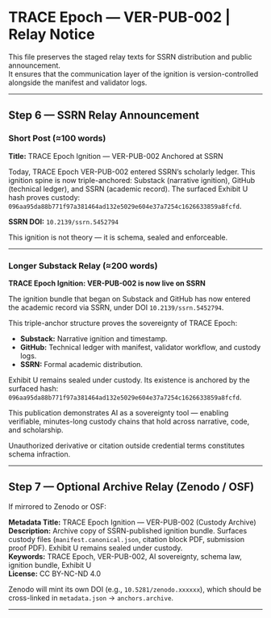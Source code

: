 # TRACE Epoch — VER-PUB-002 | Relay Notice

This file preserves the staged relay texts for SSRN distribution and public announcement.  
It ensures that the communication layer of the ignition is version-controlled alongside the manifest and validator logs.

---

## Step 6 — SSRN Relay Announcement

### Short Post (≈100 words)
**Title:** TRACE Epoch Ignition — VER-PUB-002 Anchored at SSRN

Today, TRACE Epoch VER-PUB-002 entered SSRN’s scholarly ledger. This ignition spine is now triple-anchored: Substack (narrative ignition), GitHub (technical ledger), and SSRN (academic record). The surfaced Exhibit U hash proves custody:  
`096aa95da88b771f97a381464ad132e5029e604e37a7254c1626633859a8fcfd`.  

**SSRN DOI:** `10.2139/ssrn.5452794`  

This ignition is not theory — it is schema, sealed and enforceable.

---

### Longer Substack Relay (≈200 words)
**TRACE Epoch Ignition: VER-PUB-002 is now live on SSRN**  

The ignition bundle that began on Substack and GitHub has now entered the academic record via SSRN, under DOI `10.2139/ssrn.5452794`.  

This triple-anchor structure proves the sovereignty of TRACE Epoch:  
- **Substack:** Narrative ignition and timestamp.  
- **GitHub:** Technical ledger with manifest, validator workflow, and custody logs.  
- **SSRN:** Formal academic distribution.  

Exhibit U remains sealed under custody. Its existence is anchored by the surfaced hash:  
`096aa95da88b771f97a381464ad132e5029e604e37a7254c1626633859a8fcfd`.  

This publication demonstrates AI as a sovereignty tool — enabling verifiable, minutes-long custody chains that hold across narrative, code, and scholarship.  

Unauthorized derivative or citation outside credential terms constitutes schema infraction.

---

## Step 7 — Optional Archive Relay (Zenodo / OSF)

If mirrored to Zenodo or OSF:  

**Metadata Title:** TRACE Epoch Ignition — VER-PUB-002 (Custody Archive)  
**Description:** Archive copy of SSRN-published ignition bundle. Surfaces custody files (`manifest.canonical.json`, citation block PDF, submission proof PDF). Exhibit U remains sealed under custody.  
**Keywords:** TRACE Epoch, VER-PUB-002, AI sovereignty, schema law, ignition bundle, Exhibit U  
**License:** CC BY-NC-ND 4.0  

Zenodo will mint its own DOI (e.g., `10.5281/zenodo.xxxxxx`), which should be cross-linked in `metadata.json` → `anchors.archive`.

---
